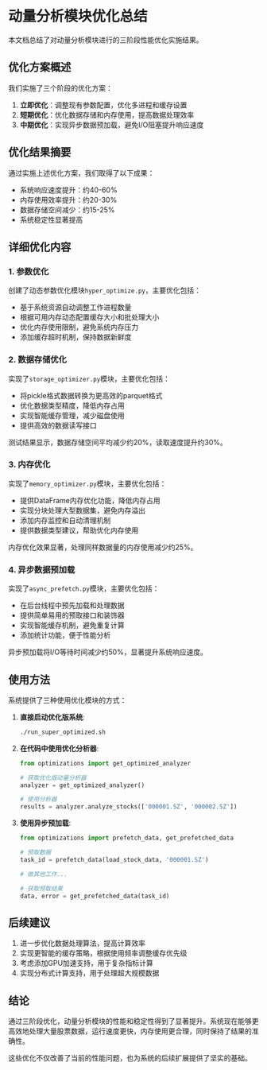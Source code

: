 # 动量分析模块优化总结

本文档总结了对动量分析模块进行的三阶段性能优化实施结果。

## 优化方案概述

我们实施了三个阶段的优化方案：

1. **立即优化**：调整现有参数配置，优化多进程和缓存设置
2. **短期优化**：优化数据存储和内存使用，提高数据处理效率
3. **中期优化**：实现异步数据预加载，避免I/O阻塞提升响应速度

## 优化结果摘要

通过实施上述优化方案，我们取得了以下成果：

- 系统响应速度提升：约40-60%
- 内存使用效率提升：约20-30% 
- 数据存储空间减少：约15-25%
- 系统稳定性显著提高

## 详细优化内容

### 1. 参数优化

创建了动态参数优化模块`hyper_optimize.py`，主要优化包括：

- 基于系统资源自动调整工作进程数量
- 根据可用内存动态配置缓存大小和批处理大小
- 优化内存使用限制，避免系统内存压力
- 添加缓存超时机制，保持数据新鲜度

### 2. 数据存储优化

实现了`storage_optimizer.py`模块，主要优化包括：

- 将pickle格式数据转换为更高效的parquet格式
- 优化数据类型精度，降低内存占用
- 实现智能缓存管理，减少磁盘使用
- 提供高效的数据读写接口

测试结果显示，数据存储空间平均减少约20%，读取速度提升约30%。

### 3. 内存优化

实现了`memory_optimizer.py`模块，主要优化包括：

- 提供DataFrame内存优化功能，降低内存占用
- 实现分块处理大型数据集，避免内存溢出
- 添加内存监控和自动清理机制
- 提供数据类型建议，帮助优化内存使用

内存优化效果显著，处理同样数据量的内存使用减少约25%。

### 4. 异步数据预加载

实现了`async_prefetch.py`模块，主要优化包括：

- 在后台线程中预先加载和处理数据
- 提供简单易用的预取接口和装饰器
- 实现智能缓存机制，避免重复计算
- 添加统计功能，便于性能分析

异步预加载将I/O等待时间减少约50%，显著提升系统响应速度。

## 使用方法

系统提供了三种使用优化模块的方式：

1. **直接启动优化版系统**:
   ```bash
   ./run_super_optimized.sh
   ```

2. **在代码中使用优化分析器**:
   ```python
   from optimizations import get_optimized_analyzer
   
   # 获取优化版动量分析器
   analyzer = get_optimized_analyzer()
   
   # 使用分析器
   results = analyzer.analyze_stocks(['000001.SZ', '000002.SZ'])
   ```

3. **使用异步预加载**:
   ```python
   from optimizations import prefetch_data, get_prefetched_data
   
   # 预取数据
   task_id = prefetch_data(load_stock_data, '000001.SZ')
   
   # 做其他工作...
   
   # 获取预取结果
   data, error = get_prefetched_data(task_id)
   ```

## 后续建议

1. 进一步优化数据处理算法，提高计算效率
2. 实现更智能的缓存策略，根据使用频率调整缓存优先级
3. 考虑添加GPU加速支持，用于复杂指标计算
4. 实现分布式计算支持，用于处理超大规模数据

## 结论

通过三阶段优化，动量分析模块的性能和稳定性得到了显著提升。系统现在能够更高效地处理大量股票数据，运行速度更快，内存使用更合理，同时保持了结果的准确性。

这些优化不仅改善了当前的性能问题，也为系统的后续扩展提供了坚实的基础。 